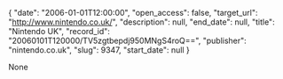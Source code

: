 {
  "date": "2006-01-01T12:00:00", 
  "open_access": false, 
  "target_url": "http://www.nintendo.co.uk/", 
  "description": null, 
  "end_date": null, 
  "title": "Nintendo UK", 
  "record_id": "20060101T120000/TV5zgtbepdj950MNgS4roQ==", 
  "publisher": "nintendo.co.uk", 
  "slug": 9347, 
  "start_date": null
}

None